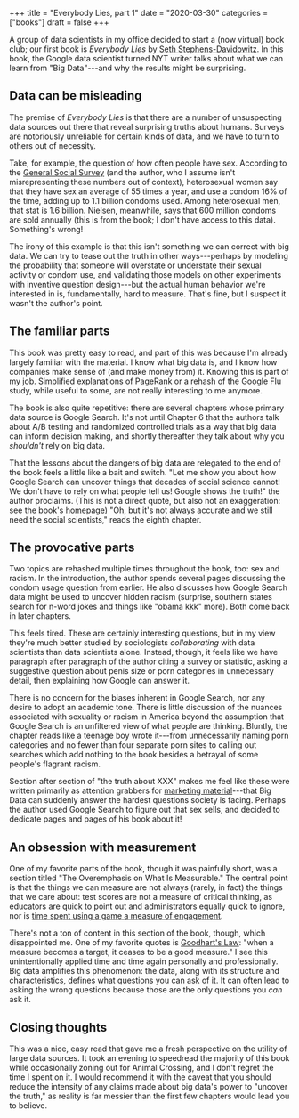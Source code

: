 +++
title = "Everybody Lies, part 1"
date = "2020-03-30"
categories = ["books"]
draft = false
+++

A group of data scientists in my office decided to start a (now virtual) book club; our first book is *Everybody Lies* by [Seth Stephens-Davidowitz](http://sethsd.com/everybodylies). In this book, the Google data scientist turned NYT writer talks about what we can learn from "Big Data"---and why the results might be surprising.

<!--more-->

## Data can be misleading
The premise of *Everybody Lies* is that there are a number of unsuspecting data sources out there that reveal surprising truths about humans. Surveys are notoriously unreliable for certain kinds of data, and we have to turn to others out of necessity.

Take, for example, the question of how often people have sex. According to the [General Social Survey](https://gssdataexplorer.norc.org/) (and the author, who I assume isn't misrepresenting these numbers out of context), heterosexual women say that they have sex an average of 55 times a year, and use a condom 16% of the time, adding up to 1.1 billion condoms used. Among heterosexual men, that stat is 1.6 billion. Nielsen, meanwhile, says that 600 million condoms are sold annually (this is from the book; I don't have access to this data). Something's wrong!

The irony of this example is that this isn't something we can correct with big data. We can try to tease out the truth in other ways---perhaps by modeling the probability that someone will overstate or understate their sexual activity or condom use, and validating those models on other experiments with inventive question design---but the actual human behavior we're interested in is, fundamentally, hard to measure. That's fine, but I suspect it wasn't the author's point.


## The familiar parts
This book was pretty easy to read, and part of this was because I'm already largely familiar with the material. I know what big data is, and I know how companies make sense of (and make money from) it. Knowing this is part of my job. Simplified explanations of PageRank or a rehash of the Google Flu study, while useful to some, are not really interesting to me anymore.

The book is also quite repetitive: there are several chapters whose primary data source is Google Search. It's not until Chapter 6 that the authors talk about A/B testing and randomized controlled trials as a way that big data can inform decision making, and shortly thereafter they talk about why you *shouldn't* rely on big data.

That the lessons about the dangers of big data are relegated to the end of the book feels a little like a bait and switch. "Let me show you about how Google Search can uncover things that decades of social science cannot! We don't have to rely on what people tell us! Google shows the truth!" the author proclaims. (This is not a direct quote, but also not an exaggeration: see the book's [homepage](http://sethsd.com/everybodylies)) "Oh, but it's not always accurate and we still need the social scientists," reads the eighth chapter.


## The provocative parts
Two topics are rehashed multiple times throughout the book, too: sex and racism. In the introduction, the author spends several pages discussing the condom usage question from earlier. He also discusses how Google Search data might be used to uncover hidden racism (surprise, southern states search for n-word jokes and things like "obama kkk" more). Both come back in later chapters.

This feels tired. These are certainly interesting questions, but in my view they're much better studied by sociologists *collaborating* with data scientists than data scientists alone. Instead, though, it feels like we have paragraph after paragraph of the author citing a survey or statistic, asking a suggestive question about penis size or porn categories in unnecessary detail, then explaining how Google can answer it.

There is no concern for the biases inherent in Google Search, nor any desire to adopt an academic tone. There is little discussion of the nuances associated with sexuality or racism in America beyond the assumption that Google Search is an unfiltered view of what people are thinking. Bluntly, the chapter reads like a teenage boy wrote it---from unnecessarily naming porn categories and no fewer than four separate porn sites to calling out searches which add nothing to the book besides a betrayal of some people's flagrant racism.

Section after section of "the truth about XXX" makes me feel like these were written primarily as attention grabbers for [marketing material](http://sethsd.com/everybodylies)---that Big Data can suddenly answer the hardest questions society is facing. Perhaps the author used Google Search to figure out that sex sells, and decided to dedicate pages and pages of his book about it!


## An obsession with measurement
One of my favorite parts of the book, though it was painfully short, was a section titled "The Overemphasis on What Is Measurable." The central point is that the things we can measure are not always (rarely, in fact) the things that we care about: test scores are not a measure of critical thinking, as educators are quick to point out and administrators equally quick to ignore, nor is [time spent using a game a measure of engagement](https://old.reddit.com/r/TheSilphRoad/comments/f5yeg9/niantic_the_problem_with_using_time_of_use_to/). 

There's not a ton of content in this section of the book, though, which disappointed me. One of my favorite quotes is [Goodhart's Law](https://en.wikipedia.org/wiki/Goodhart%27s_law): "when a measure becomes a target, it ceases to be a good measure." I see this unintentionally applied time and time again personally and professionally. Big data amplifies this phenomenon: the data, along with its structure and characteristics, defines what questions you can ask of it. It can often lead to asking the wrong questions because those are the only questions you *can* ask it.


## Closing thoughts
This was a nice, easy read that gave me a fresh perspective on the utility of large data sources. It took an evening to speedread the majority of this book while occasionally zoning out for Animal Crossing, and I don't regret the time I spent on it. I would recommend it with the caveat that you should reduce the intensity of any claims made about big data's power to "uncover the truth," as reality is far messier than the first few chapters would lead you to believe.
